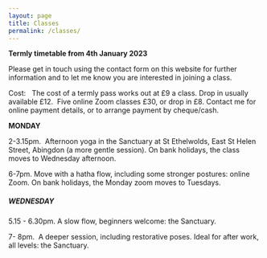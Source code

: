 ```yaml
---
layout: page
title: Classes
permalink: /classes/
---
```

**Termly timetable from 4th January 2023**

Please get in touch using the contact form on this website for further information and to let me know you are interested in joining a class.

Cost:&nbsp; &nbsp;The cost of a termly pass works out at &pound;9 a class. Drop in usually available &pound;12.&nbsp; Five online Zoom classes &pound;30, or drop in &pound;8. Contact me for online payment details, or to arrange payment by cheque/cash.&nbsp;

**MONDAY**

2-3.15pm.&nbsp; Afternoon yoga in the Sanctuary at St Ethelwolds, East St Helen Street, Abingdon (a more gentle session). On bank holidays, the class moves to Wednesday afternoon.

6-7pm. Move with a hatha flow, including some stronger postures: online Zoom. On bank holidays, the Monday zoom moves to Tuesdays.

##### **WEDNESDAY**

5\.15 - 6.30pm. A slow flow, beginners welcome: the Sanctuary.

7- 8pm.&nbsp; A deeper session, including restorative poses. Ideal for after work, all levels: the Sanctuary.

&nbsp;